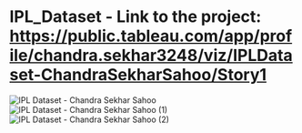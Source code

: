 # IPL_Dataset - Link to the project: https://public.tableau.com/app/profile/chandra.sekhar3248/viz/IPLDataset-ChandraSekharSahoo/Story1
![IPL Dataset - Chandra Sekhar Sahoo](https://github.com/sekharch-data/IPL_Dataset/assets/144028564/0bb17c05-6f4e-41cb-874a-4f8b2fae5b8b)
![IPL Dataset - Chandra Sekhar Sahoo (1)](https://github.com/sekharch-data/IPL_Dataset/assets/144028564/9a4f9a02-7664-4530-abe5-bc14281700e9)
![IPL Dataset - Chandra Sekhar Sahoo (2)](https://github.com/sekharch-data/IPL_Dataset/assets/144028564/ae3b2150-8ad0-4bda-8c9b-787346d79e21)
